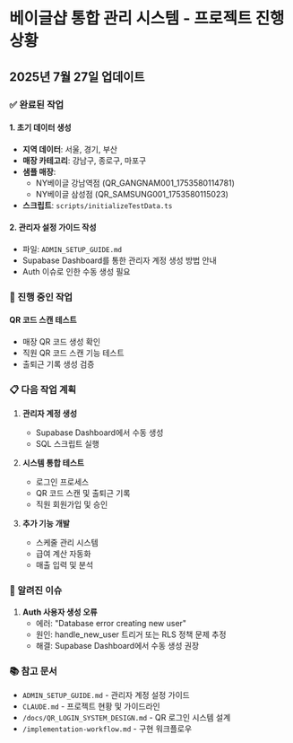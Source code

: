 # 베이글샵 통합 관리 시스템 - 프로젝트 진행 상황

## 2025년 7월 27일 업데이트

### ✅ 완료된 작업

#### 1. 초기 데이터 생성
- **지역 데이터**: 서울, 경기, 부산
- **매장 카테고리**: 강남구, 종로구, 마포구
- **샘플 매장**:
  - NY베이글 강남역점 (QR_GANGNAM001_1753580114781)
  - NY베이글 삼성점 (QR_SAMSUNG001_1753580115023)
- **스크립트**: `scripts/initializeTestData.ts`

#### 2. 관리자 설정 가이드 작성
- 파일: `ADMIN_SETUP_GUIDE.md`
- Supabase Dashboard를 통한 관리자 계정 생성 방법 안내
- Auth 이슈로 인한 수동 생성 필요

### 🚧 진행 중인 작업

#### QR 코드 스캔 테스트
- 매장 QR 코드 생성 확인
- 직원 QR 코드 스캔 기능 테스트
- 출퇴근 기록 생성 검증

### 📋 다음 작업 계획

1. **관리자 계정 생성**
   - Supabase Dashboard에서 수동 생성
   - SQL 스크립트 실행

2. **시스템 통합 테스트**
   - 로그인 프로세스
   - QR 코드 스캔 및 출퇴근 기록
   - 직원 회원가입 및 승인

3. **추가 기능 개발**
   - 스케줄 관리 시스템
   - 급여 계산 자동화
   - 매출 입력 및 분석

### 🐛 알려진 이슈

1. **Auth 사용자 생성 오류**
   - 에러: "Database error creating new user"
   - 원인: handle_new_user 트리거 또는 RLS 정책 문제 추정
   - 해결: Supabase Dashboard에서 수동 생성 권장

### 📚 참고 문서
- `ADMIN_SETUP_GUIDE.md` - 관리자 계정 설정 가이드
- `CLAUDE.md` - 프로젝트 현황 및 가이드라인
- `/docs/QR_LOGIN_SYSTEM_DESIGN.md` - QR 로그인 시스템 설계
- `/implementation-workflow.md` - 구현 워크플로우